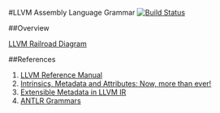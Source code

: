 #LLVM Assembly Language Grammar [![Build Status](https://travis-ci.org/snefru/io.alef.llvm.svg?branch=master)](https://travis-ci.org/snefru/io.alef.llvm)

##Overview

[LLVM Railroad Diagram](http://snefru.github.io/io.alef.llvm/syntax-diagrams/index.html)

##References

1.  [LLVM Reference Manual](http://llvm.org/docs/LangRef.html)
2.  [Intrinsics, Metadata and Attributes: Now, more than ever!](http://llvm.org/devmtg/2014-10/Slides/Finkel-IntrinsicsMetadataAttributes.pdf)
3.  [Extensible Metadata in LLVM IR](http://blog.llvm.org/2010/04/extensible-metadata-in-llvm-ir.html)
4.  [ANTLR Grammars](https://github.com/antlr/grammars-v4)